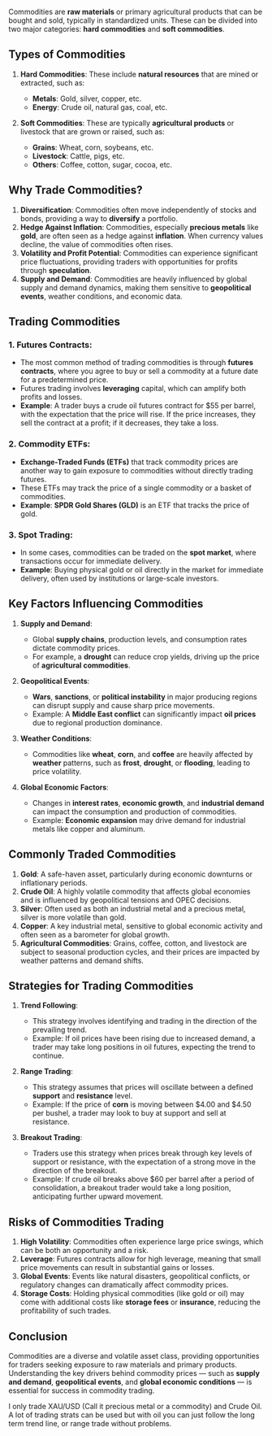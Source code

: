Commodities are **raw materials** or primary agricultural products that can be bought and sold, typically in standardized units. These can be divided into two major categories: **hard commodities** and **soft commodities**.
## Types of Commodities

1. **Hard Commodities**: These include **natural resources** that are mined or extracted, such as:
   - **Metals**: Gold, silver, copper, etc.
   - **Energy**: Crude oil, natural gas, coal, etc.

2. **Soft Commodities**: These are typically **agricultural products** or livestock that are grown or raised, such as:
   - **Grains**: Wheat, corn, soybeans, etc.
   - **Livestock**: Cattle, pigs, etc.
   - **Others**: Coffee, cotton, sugar, cocoa, etc.
## Why Trade Commodities?

1. **Diversification**: Commodities often move independently of stocks and bonds, providing a way to **diversify** a portfolio.
2. **Hedge Against Inflation**: Commodities, especially **precious metals** like **gold**, are often seen as a hedge against **inflation**. When currency values decline, the value of commodities often rises.
3. **Volatility and Profit Potential**: Commodities can experience significant price fluctuations, providing traders with opportunities for profits through **speculation**.
4. **Supply and Demand**: Commodities are heavily influenced by global supply and demand dynamics, making them sensitive to **geopolitical events**, weather conditions, and economic data.
## Trading Commodities

### 1. **Futures Contracts**:
   - The most common method of trading commodities is through **futures contracts**, where you agree to buy or sell a commodity at a future date for a predetermined price.
   - Futures trading involves **leveraging** capital, which can amplify both profits and losses.
   - **Example**: A trader buys a crude oil futures contract for $55 per barrel, with the expectation that the price will rise. If the price increases, they sell the contract at a profit; if it decreases, they take a loss.

### 2. **Commodity ETFs**:
   - **Exchange-Traded Funds (ETFs)** that track commodity prices are another way to gain exposure to commodities without directly trading futures.
   - These ETFs may track the price of a single commodity or a basket of commodities.
   - **Example**: **SPDR Gold Shares (GLD)** is an ETF that tracks the price of gold.

### 3. **Spot Trading**:
   - In some cases, commodities can be traded on the **spot market**, where transactions occur for immediate delivery.
   - **Example**: Buying physical gold or oil directly in the market for immediate delivery, often used by institutions or large-scale investors.

## Key Factors Influencing Commodities

1. **Supply and Demand**:
   - Global **supply chains**, production levels, and consumption rates dictate commodity prices.
   - For example, a **drought** can reduce crop yields, driving up the price of **agricultural commodities**.

2. **Geopolitical Events**:
   - **Wars**, **sanctions**, or **political instability** in major producing regions can disrupt supply and cause sharp price movements.
   - Example: A **Middle East conflict** can significantly impact **oil prices** due to regional production dominance.

3. **Weather Conditions**:
   - Commodities like **wheat**, **corn**, and **coffee** are heavily affected by **weather** patterns, such as **frost**, **drought**, or **flooding**, leading to price volatility.

4. **Global Economic Factors**:
   - Changes in **interest rates**, **economic growth**, and **industrial demand** can impact the consumption and production of commodities.
   - Example: **Economic expansion** may drive demand for industrial metals like copper and aluminum.

## Commonly Traded Commodities

1. **Gold**: A safe-haven asset, particularly during economic downturns or inflationary periods.
2. **Crude Oil**: A highly volatile commodity that affects global economies and is influenced by geopolitical tensions and OPEC decisions.
3. **Silver**: Often used as both an industrial metal and a precious metal, silver is more volatile than gold.
4. **Copper**: A key industrial metal, sensitive to global economic activity and often seen as a barometer for global growth.
5. **Agricultural Commodities**: Grains, coffee, cotton, and livestock are subject to seasonal production cycles, and their prices are impacted by weather patterns and demand shifts.

## Strategies for Trading Commodities

1. **Trend Following**:
   - This strategy involves identifying and trading in the direction of the prevailing trend.
   - Example: If oil prices have been rising due to increased demand, a trader may take long positions in oil futures, expecting the trend to continue.

2. **Range Trading**:
   - This strategy assumes that prices will oscillate between a defined **support** and **resistance** level.
   - Example: If the price of **corn** is moving between $4.00 and $4.50 per bushel, a trader may look to buy at support and sell at resistance.

3. **Breakout Trading**:
   - Traders use this strategy when prices break through key levels of support or resistance, with the expectation of a strong move in the direction of the breakout.
   - Example: If crude oil breaks above $60 per barrel after a period of consolidation, a breakout trader would take a long position, anticipating further upward movement.

## Risks of Commodities Trading

1. **High Volatility**: Commodities often experience large price swings, which can be both an opportunity and a risk.
2. **Leverage**: Futures contracts allow for high leverage, meaning that small price movements can result in substantial gains or losses.
3. **Global Events**: Events like natural disasters, geopolitical conflicts, or regulatory changes can dramatically affect commodity prices.
4. **Storage Costs**: Holding physical commodities (like gold or oil) may come with additional costs like **storage fees** or **insurance**, reducing the profitability of such trades.

## Conclusion

Commodities are a diverse and volatile asset class, providing opportunities for traders seeking exposure to raw materials and primary products. Understanding the key drivers behind commodity prices — such as **supply and demand**, **geopolitical events**, and **global economic conditions** — is essential for success in commodity trading.

I only trade XAU/USD (Call it precious metal or a commodity) and Crude Oil. A lot of trading strats can be used but with oil you can just follow the long term trend line, or range trade without problems.

